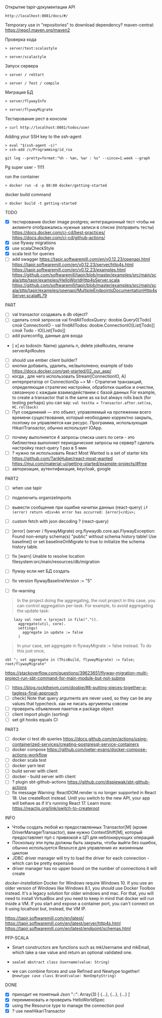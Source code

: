 Открытие tapir-документации API

```
http://localhost:8081/docs/#/
```

Temporary use in "repositories" to download dependency?
maven-central: https://repo1.maven.org/maven2

Проверка кода

```
> server/test:scalastyle
```

```
> server/scalastyle
```

Запуск сервера

```
> server / reStart
```

```
> server / Test / compile
```

Миграция БД

```
> server/flywayInfo
```

```
> server/flywayMigrate
```

Тестирование рест в консоли

```
> curl http://localhost:8081/todos/user
```

Adding your SSH key to the ssh-agent

```
> eval "$(ssh-agent -s)"
> ssh-add /c/Programming/id_rsa
```

`git log --pretty=format:"%h - %an, %ar : %s" --since=1.week --graph`

Pg super user - 1111

run the container

```
> docker run -d -p 80:80 docker/getting-started
```

docker build command

```
> docker build -t getting-started
```

TODO

- [x] тестирование docker image postgres; интеграционный тест чтобы не аклиенте отображались нужные записи в списке (поправить тесты)
      https://docs.docker.com/ci-cd/best-practices/
      https://docs.docker.com/ci-cd/github-actions/
- [x] use flyway migrations
- [x] use scalaCheckStyle
- [x] scala test for queries
- [ ] add swagger
      https://tapir.softwaremill.com/en/v0.12.23/openapi.html
      https://tapir.softwaremill.com/en/v0.12.23/server/http4s.html
      https://tapir.softwaremill.com/en/v0.12.23/examples.html
      https://github.com/softwaremill/tapir/blob/master/examples/src/main/scala/sttp/tapir/examples/HelloWorldHttp4sServer.scala
      https://github.com/softwaremill/tapir/blob/master/examples/src/main/scala/sttp/tapir/examples/openapi/MultipleEndpointsDocumentationHttp4sServer.scala#L79

PART

- [ ] val transactor создавать в db object?
- [ ] сделать слой запросов val findAllTodosQuery: doobie.Query0[Todo]
      слой ConnectionIO - val findAllTodos: doobie.ConnectionIO[List[Todo]]
      слой Todo - IO[List[Todo]]
- [ ] add pureconfig, данные для входа
- [ x] из todos(n: Name) удалить n, delete jokeRoutes, rename serverApiRoutes
- [ ] should use ember client builder?
- [ ] кнопки добавить, удалить, не/выполнено; example of todo https://docs.docker.com/get-started/02_our_app/
- [ ] когда , для чего использовать Stream[ConnectionIO, A]
- [ ] интерпретатор от ConnectionOp ~> M - Стратегия транзакций, определяющая стратегию настройки, обработки ошибок и очистки, связанную с каждым взаимодействием с базой данных
      For example, to create a transactor that is the same as xa but always rolls back (for testing perhaps) you can say:
      `val testXa = Transactor.after.set(xa, HC.rollback)`
- [ ] Пул соединений — это объект, управляемый на протяжении всего времени существования, который необходимо корректно закрыть, поэтому он управляется как ресурс. Программа, использующая HikariTransactor, обычно использует IOApp.

* [ ] почему выполняется 4 запросы списка users по сети - это библиотека выполняет периодические запросы на сервер? сделать настройку react-query 1 раз в 5 мин
* [ ] ? нужно ли использовать React Most Wanted is a set of starter kits
      https://github.com/TarikHuber/react-most-wanted
      https://mui.com/material-ui/getting-started/example-projects/#free
* [ ] авторизация, аутентификация, keycloak, google

PART2

- [ ] when use tapir
- [ ] подключить organizeImports
- [ ] вывести сообщение при ошибке начитки данных (react-query) `if (error) return <div>An error has occurred: {error}</div>;`
- [ ] custom fetch with json decoding ? (react-query)
- [ ] [error] (server / flywayMigrate) org.flywaydb.core.api.FlywayException: Found non-empty schema(s) "public" without schema history table! Use baseline() or set baselineOnMigrate to true to initialize the schema history table.
- [ ] fix [warn] Unable to resolve location filesystem:src/main/resources/db/migration
- [ ] flyway если нет БД создать

- [ ] fix version
      flywayBaselineVersion := "5"

- [ ] fix-warning

> In the project doing the aggregating, the root project in this case, you can control aggregation per-task. For example, to avoid aggregating the update task:

```
    lazy val root = (project in file(".")).
      aggregate(util, core).
      settings(
        aggregate in update := false
      )
```

> In your case, set aggregate in flywayMigrate := false instead. To do this just once,

```
sbt "; set aggregate in (ThisBuild, flywayMigrate) := false; root/flywayMigrate"
```

https://stackoverflow.com/questions/39623651/flyway-migration-multi-project-run-sbt-command-for-main-module-but-not-submo

- [ ] https://blog.rockthejvm.com/doobie/#8-putting-pieces-together-a-tagless-final-approach
- [ ] check(
      Note that query arguments are never used, so they can be any values that typecheck.
      как не писать аргументы совсем
- [ ] проверить объявления пакетов и package object
- [ ] client import plugin (sorting)
- [ ] set git hooks equals CI

PART3

- [ ] docker ci test db queries https://docs.github.com/en/actions/using-containerized-services/creating-postgresql-service-containers
- [ ] docker compose https://github.com/peter-evans/docker-compose-actions-workflow
- [ ] docker scala test
- [ ] docker yarn test
- [ ] build server with client
- [ ] docker - build server with client
- [ ] ? plugin sbt-github-actions https://github.com/djspiewak/sbt-github-actions
- [ ] fix message Warning: ReactDOM.render is no longer supported in React 18. Use createRoot instead. Until you switch to the new API, your app will behave as if it's running React 17. Learn more: https://reactjs.org/link/switch-to-createroot

INFO

- Чтобы создать любой из предоставленных Transactor[M] (кроме DriverManagerTransactor), вам нужно ContextShift[M], который предоставляет пул с привязкой к ЦП для неблокирующих операций
- Поскольку эти пулы должны быть закрыты, чтобы выйти без ошибок, обычно используется Resource для управления их жизненным циклом
- JDBC driver manager will try to load the driver for each connection - which can be pretty expensive
- driver manager has no upper bound on the number of connections it will create

_docker-installation_
Docker for Windows require Windows 10. If you use an older version of Windows like Windows 8.1, you should use Docker Toolbox instead. It's a legacy solution for older windows and mac.
For that, you will need to install VirtualBox and you need to keep in mind that docker will run inside a VM. If you start and expose a container port, you can't connect on it using localhost but, instead, the VM IP.

https://tapir.softwaremill.com/en/latest/
https://tapir.softwaremill.com/en/latest/server/http4s.html
https://tapir.softwaremill.com/en/latest/endpoint/schemas.html

PFP-SCALA

- Smart constructors are functions such as mkUsername and mkEmail, which take a raw value and return an optional validated one.

- `sealed abstract class Username(value: String)`

- we can combine forces and use Refined and Newtype together! `@newtype case class Brand(value: NonEmptyString)`

DONE

- [x] приходит не понятный Json "::": Array(3) [ {…}, {…}, {…} ]
- [x] переименовать и проверить HelloWorldSpec
- [x] using the Resource type to manage the connection pool
- [x] ? use newHikariTransactor
